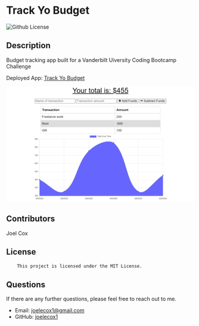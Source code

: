 # Track Yo Budget
  ![Github License](https://img.shields.io/badge/license-MIT-green)
  
  ## Description
  
  Budget tracking app built for a Vanderbilt Uiversity Coding Bootcamp Challenge

  Deployed App: [Track Yo Budget](https://track-yo-budget.herokuapp.com/)

  ![Screenshot of final product](./public/icons/track-yo-budget.png)

  ## Contributors

  Joel Cox

  ## License
      
        This project is licensed under the MIT License.

  ## Questions

  If there are any further questions, please feel free to reach out to me. 

  - Email: joelecox1@gmail.com
  - GitHub: [joelecox1](https://github.com/joelecox1)
